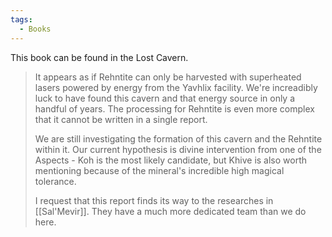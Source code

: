 ```yaml
---
tags:
  - Books
---
```


This book can be found in the Lost Cavern.

> It appears as if Rehntite can only be harvested with superheated lasers powered by energy from the Yavhlix facility. We're increadibly luck to have found this cavern and that energy source in only a handful of years. The processing for Rehntite is even more complex that it cannot be written in a single report.
>
> We are still investigating the formation of this cavern and the Rehntite within it. Our current hypothesis is divine intervention from one of the Aspects - Koh is the most likely candidate, but Khive is also worth mentioning because of the mineral's incredible high magical tolerance.
>
> I request that this report finds its way to the researches in [[Sal'Mevir]]. They have a much more dedicated team than we do here.
